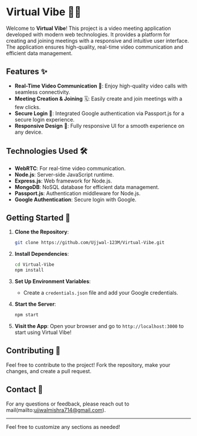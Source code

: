 
# Virtual Vibe 🎥💬

Welcome to **Virtual Vibe**! This project is a video meeting application developed with modern web technologies. It provides a platform for creating and joining meetings with a responsive and intuitive user interface. The application ensures high-quality, real-time video communication and efficient data management.

## Features ✨

- **Real-Time Video Communication** 🎥: Enjoy high-quality video calls with seamless connectivity.
- **Meeting Creation & Joining** 🗓️: Easily create and join meetings with a few clicks.
- **Secure Login** 🔐: Integrated Google authentication via Passport.js for a secure login experience.
- **Responsive Design** 📱: Fully responsive UI for a smooth experience on any device.

## Technologies Used 🛠️

- **WebRTC**: For real-time video communication.
- **Node.js**: Server-side JavaScript runtime.
- **Express.js**: Web framework for Node.js.
- **MongoDB**: NoSQL database for efficient data management.
- **Passport.js**: Authentication middleware for Node.js.
- **Google Authentication**: Secure login with Google.

## Getting Started 🚀

1. **Clone the Repository**:
   ```bash
   git clone https://github.com/Ujjwal-123M/Virtual-Vibe.git
   ```
   
2. **Install Dependencies**:
   ```bash
   cd Virtual-Vibe
   npm install
   ```

3. **Set Up Environment Variables**:
   - Create a `credentials.json` file and add your Google credentials.
   
4. **Start the Server**:
   ```bash
   npm start
   ```

5. **Visit the App**:
   Open your browser and go to `http://localhost:3000` to start using Virtual Vibe!

## Contributing 🤝

Feel free to contribute to the project! Fork the repository, make your changes, and create a pull request.

## Contact 📧

For any questions or feedback, please reach out to mail(mailto:ujjwalmishra714@gmail.com).

---

Feel free to customize any sections as needed!
